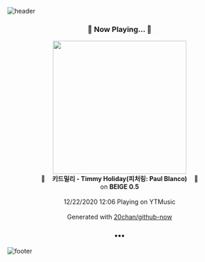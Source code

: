 ![header](https://capsule-render.vercel.app/api?type=wave&height=170&section=header&text=Hi.%20I'm%20SHIFT&fontColor=090707&fontAlignX=45&fontAlignY=65&fontSize=100)

<h3 align="center">🎵 Now Playing... 🎵</h3>
<p align="center">
  <a href="https://music.youtube.com/channel/UCYzWVpdZqtp6Ihtzy4_9M3g">
    <img width="300" src="https://lh3.googleusercontent.com/sMXRQlSOzL-W9sdqkw3g7gm0GNv87RR8iBmgK6sB7XPfGnkm2Z44ug7L_196YFDYqd-0cS4kmW_5tWll">
  </a>
  <br>
  🎵&nbsp&nbsp&nbsp <b>키드밀리 - Timmy Holiday(피처링: Paul Blanco)</b> &nbsp&nbsp&nbsp🎵
  <br>
  on <b>BEIGE 0.5</b>
  
  <br />
  <br />
  12/22/2020 12:06 Playing on YTMusic
  <br />
  <br />
  Generated with <a href="https://github.com/20chan/github-now">20chan/github-now</a>
</p>

<h3 align="center">•••</h3>

![footer](https://capsule-render.vercel.app/api?type=wave&height=150&section=footer)
